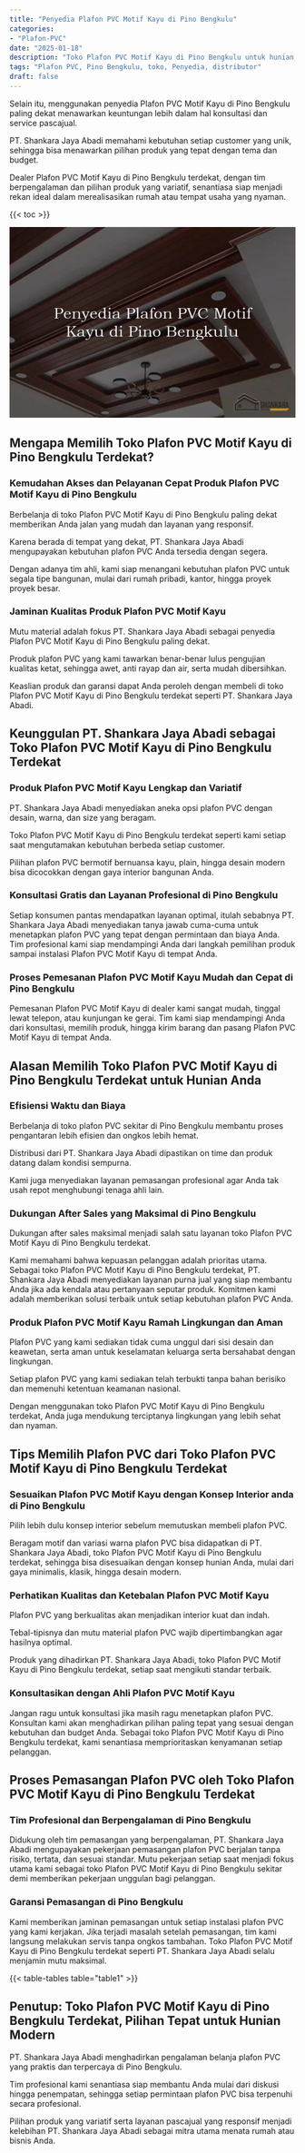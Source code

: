 ```yaml
---
title: "Penyedia Plafon PVC Motif Kayu di Pino Bengkulu"
categories: 
- "Plafon-PVC"
date: "2025-01-18"
description: "Toko Plafon PVC Motif Kayu di Pino Bengkulu untuk hunian, perkantoran, dan gerai. Produk unggulan, variasi motif, variasi warna elegan, dengan jasa instalasi dikerjakan oleh tenaga ahli berpengalaman serta kepastian resmi!|Servis distribusi Plafon PVC Motif Kayu di Pino Bengkulu bagi kebutuhan rumah, perkantoran, maupun gerai, dengan produk berkualitas dan penempatan oleh tim profesional dan garansi resmi.|Alternatif Plafon PVC Motif Kayu di Pino Bengkulu yang terbukti bagi tempat tinggal, office, dan toko, dengan plafon unggulan dan pemasangan oleh teknisi berpengalaman serta kepastian resmi.|Distribusi Plafon PVC Motif Kayu di Pino Bengkulu untuk rumah, kantor, serta toko, dengan produk terbaik dan pemasangan oleh tenaga ahli berpengalaman, dilengkapi dengan garansi resmi.}"
tags: "Plafon PVC, Pino Bengkulu, toko, Penyedia, distributor"
draft: false
---
```


Selain itu, menggunakan penyedia Plafon PVC Motif Kayu di Pino Bengkulu paling dekat menawarkan keuntungan lebih dalam hal konsultasi dan service pascajual.

PT. Shankara Jaya Abadi memahami kebutuhan setiap customer yang unik, sehingga bisa menawarkan pilihan produk yang tepat dengan tema dan budget.

Dealer Plafon PVC Motif Kayu di Pino Bengkulu terdekat, dengan tim berpengalaman dan pilihan produk yang variatif, senantiasa siap menjadi rekan ideal dalam merealisasikan rumah atau tempat usaha yang nyaman.

{{< toc >}}

![Penyedia Plafon PVC Motif Kayu di Pino Bengkulu](/images/Plafon-PVC/Penyedia-Plafon-PVC-Motif-Kayu-di-Pino-Bengkulu.png)


## Mengapa Memilih Toko Plafon PVC Motif Kayu di Pino Bengkulu Terdekat?

### Kemudahan Akses dan Pelayanan Cepat Produk Plafon PVC Motif Kayu di Pino Bengkulu

Berbelanja di toko Plafon PVC Motif Kayu di Pino Bengkulu paling dekat memberikan Anda jalan yang mudah dan layanan yang responsif.

Karena berada di tempat yang dekat, PT. Shankara Jaya Abadi mengupayakan kebutuhan plafon PVC Anda tersedia dengan segera.

Dengan adanya tim ahli, kami siap menangani kebutuhan plafon PVC untuk segala tipe bangunan, mulai dari rumah pribadi, kantor, hingga proyek proyek besar.

### Jaminan Kualitas Produk Plafon PVC Motif Kayu

Mutu material adalah fokus PT. Shankara Jaya Abadi sebagai penyedia Plafon PVC Motif Kayu di Pino Bengkulu paling dekat.

Produk plafon PVC yang kami tawarkan benar-benar lulus pengujian kualitas ketat, sehingga awet, anti rayap dan air, serta mudah dibersihkan.

Keaslian produk dan garansi dapat Anda peroleh dengan membeli di toko Plafon PVC Motif Kayu di Pino Bengkulu terdekat seperti PT. Shankara Jaya Abadi.

## Keunggulan PT. Shankara Jaya Abadi sebagai Toko Plafon PVC Motif Kayu di Pino Bengkulu Terdekat

### Produk Plafon PVC Motif Kayu Lengkap dan Variatif

PT. Shankara Jaya Abadi menyediakan aneka opsi plafon PVC dengan desain, warna, dan size yang beragam.

Toko Plafon PVC Motif Kayu di Pino Bengkulu terdekat seperti kami setiap saat mengutamakan kebutuhan berbeda setiap customer.

Pilihan plafon PVC bermotif bernuansa kayu, plain, hingga desain modern bisa dicocokkan dengan gaya interior bangunan Anda.

### Konsultasi Gratis dan Layanan Profesional di Pino Bengkulu

Setiap konsumen pantas mendapatkan layanan optimal, itulah sebabnya PT. Shankara Jaya Abadi menyediakan tanya jawab cuma-cuma untuk menetapkan plafon PVC yang tepat dengan permintaan dan biaya Anda. Tim profesional kami siap mendampingi Anda dari langkah pemilihan produk sampai instalasi Plafon PVC Motif Kayu di tempat Anda.

### Proses Pemesanan Plafon PVC Motif Kayu Mudah dan Cepat di Pino Bengkulu

Pemesanan Plafon PVC Motif Kayu di dealer kami sangat mudah, tinggal lewat telepon, atau kunjungan ke gerai. Tim kami siap mendampingi Anda dari konsultasi, memilih produk, hingga kirim barang dan pasang Plafon PVC Motif Kayu di tempat Anda.

## Alasan Memilih Toko Plafon PVC Motif Kayu di Pino Bengkulu Terdekat untuk Hunian Anda

### Efisiensi Waktu dan Biaya

Berbelanja di toko plafon PVC sekitar di Pino Bengkulu membantu proses pengantaran lebih efisien dan ongkos lebih hemat.

Distribusi dari PT. Shankara Jaya Abadi dipastikan on time dan produk datang dalam kondisi sempurna.

Kami juga menyediakan layanan pemasangan profesional agar Anda tak usah repot menghubungi tenaga ahli lain.

### Dukungan After Sales yang Maksimal di Pino Bengkulu

Dukungan after sales maksimal menjadi salah satu layanan toko Plafon PVC Motif Kayu di Pino Bengkulu terdekat.

Kami memahami bahwa kepuasan pelanggan adalah prioritas utama. Sebagai toko Plafon PVC Motif Kayu di Pino Bengkulu terdekat, PT. Shankara Jaya Abadi menyediakan layanan purna jual yang siap membantu Anda jika ada kendala atau pertanyaan seputar produk. Komitmen kami adalah memberikan solusi terbaik untuk setiap kebutuhan plafon PVC Anda.

### Produk Plafon PVC Motif Kayu Ramah Lingkungan dan Aman

Plafon PVC yang kami sediakan tidak cuma unggul dari sisi desain dan keawetan, serta aman untuk keselamatan keluarga serta bersahabat dengan lingkungan.

Setiap plafon PVC yang kami sediakan telah terbukti tanpa bahan berisiko dan memenuhi ketentuan keamanan nasional.

Dengan menggunakan toko Plafon PVC Motif Kayu di Pino Bengkulu terdekat, Anda juga mendukung terciptanya lingkungan yang lebih sehat dan nyaman.

## Tips Memilih Plafon PVC dari Toko Plafon PVC Motif Kayu di Pino Bengkulu Terdekat

### Sesuaikan Plafon PVC Motif Kayu dengan Konsep Interior anda di Pino Bengkulu

Pilih lebih dulu konsep interior sebelum memutuskan membeli plafon PVC.

Beragam motif dan variasi warna plafon PVC bisa didapatkan di PT. Shankara Jaya Abadi, toko Plafon PVC Motif Kayu di Pino Bengkulu terdekat, sehingga bisa disesuaikan dengan konsep hunian Anda, mulai dari gaya minimalis, klasik, hingga desain modern.

### Perhatikan Kualitas dan Ketebalan Plafon PVC Motif Kayu

Plafon PVC yang berkualitas akan menjadikan interior kuat dan indah.

Tebal-tipisnya dan mutu material plafon PVC wajib dipertimbangkan agar hasilnya optimal.

Produk yang dihadirkan PT. Shankara Jaya Abadi, toko Plafon PVC Motif Kayu di Pino Bengkulu terdekat, setiap saat mengikuti standar terbaik.

### Konsultasikan dengan Ahli Plafon PVC Motif Kayu

Jangan ragu untuk konsultasi jika masih ragu menetapkan plafon PVC. Konsultan kami akan menghadirkan pilihan paling tepat yang sesuai dengan kebutuhan dan budget Anda. Sebagai toko Plafon PVC Motif Kayu di Pino Bengkulu terdekat, kami senantiasa memprioritaskan kenyamanan setiap pelanggan.

## Proses Pemasangan Plafon PVC oleh Toko Plafon PVC Motif Kayu di Pino Bengkulu Terdekat

### Tim Profesional dan Berpengalaman di Pino Bengkulu

Didukung oleh tim pemasangan yang berpengalaman, PT. Shankara Jaya Abadi mengupayakan pekerjaan pemasangan plafon PVC berjalan tanpa risiko, tertata, dan sesuai standar. Mutu pekerjaan setiap saat menjadi fokus utama kami sebagai toko Plafon PVC Motif Kayu di Pino Bengkulu sekitar demi memberikan pekerjaan unggulan bagi pelanggan.

### Garansi Pemasangan di Pino Bengkulu

Kami memberikan jaminan pemasangan untuk setiap instalasi plafon PVC yang kami kerjakan. Jika terjadi masalah setelah pemasangan, tim kami langsung melakukan servis tanpa ongkos tambahan. Toko Plafon PVC Motif Kayu di Pino Bengkulu terdekat seperti PT. Shankara Jaya Abadi selalu menjamin mutu maksimal.

{{< table-tables table="table1" >}}

## Penutup: Toko Plafon PVC Motif Kayu di Pino Bengkulu Terdekat, Pilihan Tepat untuk Hunian Modern

PT. Shankara Jaya Abadi menghadirkan pengalaman belanja plafon PVC yang praktis dan terpercaya di Pino Bengkulu.

Tim profesional kami senantiasa siap membantu Anda mulai dari diskusi hingga penempatan, sehingga setiap permintaan plafon PVC bisa terpenuhi secara profesional.

Pilihan produk yang variatif serta layanan pascajual yang responsif menjadi kelebihan PT. Shankara Jaya Abadi sebagai mitra utama menata rumah atau bisnis Anda.